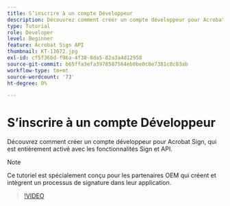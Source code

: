 ```yaml
---
title: S’inscrire à un compte Développeur
description: Découvrez comment créer un compte développeur pour Acrobat Sign, qui est entièrement activé avec les fonctionnalités Sign et API
type: Tutorial
role: Developer
level: Beginner
feature: Acrobat Sign API
thumbnail: KT-11072.jpg
exl-id: cf5f36bd-f96a-4f38-8da5-82a3a4d12958
source-git-commit: b65ffa3efa3978587564eb0be0c0e7381c8c83ab
workflow-type: tm+mt
source-wordcount: '73'
ht-degree: 0%

---
```


# S’inscrire à un compte Développeur

Découvrez comment créer un compte développeur pour Acrobat Sign, qui est entièrement activé avec les fonctionnalités Sign et API.

>[!NOTE]
>
>Ce tutoriel est spécialement conçu pour les partenaires OEM qui créent et intègrent un processus de signature dans leur application.

>[!VIDEO](https://video.tv.adobe.com/v/347347?hidetitle=true)
